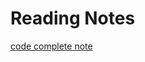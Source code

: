 # Reading Notes
[code complete note](https://tungyueh.github.io/reading_notes/code%20complete%20note)
